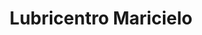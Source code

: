 ---
title: "Lubricentro Maricielo"
url: /chincha-alta/lubricentro-maricielo/
shop: Autowerkstatt
---
